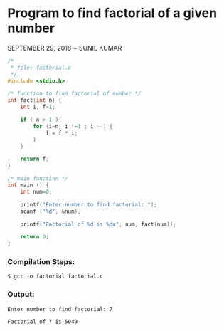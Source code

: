 Program to find factorial of a given number
===========================================

SEPTEMBER 29, 2018 ~ SUNIL KUMAR

``` c
/*
 * file: factorial.c
 */
#include <stdio.h>

/* function to find factorial of number */
int fact(int n) {
	int i, f=1;

	if ( n > 1 ){
		for (i=n; i !=1 ; i --) {
			f = f * i;
		}
	}

	return f;
}

/* main function */
int main () {
	int num=0;

	printf("Enter number to find factorial: ");
	scanf ("%d", &num);

	printf("Factorial of %d is %dn", num, fact(num));

	return 0;
}
```
### Compilation Steps:
```
$ gcc -o factorial factorial.c
```
### Output:
```
Enter number to find factorial: 7

Factorial of 7 is 5040
```
